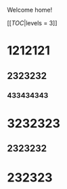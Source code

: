 Welcome home!

[[_TOC_|levels = 3]]

# 1212121

## 2323232


### 433434343


# 3232323
## 2323232


# 232323